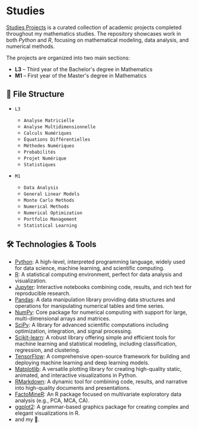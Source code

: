 # Studies

[Studies Projects](https://github.com/ArthurDanjou/studies) is a curated collection of academic projects completed throughout my mathematics studies. The repository showcases work in both _Python_ and _R_, focusing on mathematical modeling, data analysis, and numerical methods.

The projects are organized into two main sections:
- **L3** – Third year of the Bachelor's degree in Mathematics
- **M1** – First year of the Master's degree in Mathematics

## 📁 File Structure

- `L3`
  - `Analyse Matricielle`
  - `Analyse Multidimensionnelle`
  - `Calculs Numériques`
  - `Équations Différentielles`
  - `Méthodes Numériques`
  - `Probabilités`
  - `Projet Numérique`
  - `Statistiques`

- `M1`
  - `Data Analysis`
  - `General Linear Models`
  - `Monte Carlo Methods`
  - `Numerical Methods`
  - `Numerical Optimization`
  - `Portfolio Management`
  - `Statistical Learning`

## 🛠️ Technologies & Tools

- [Python](https://www.python.org): A high-level, interpreted programming language, widely used for data science, machine learning, and scientific computing.
- [R](https://www.r-project.org): A statistical computing environment, perfect for data analysis and visualization.
- [Jupyter](https://jupyter.org): Interactive notebooks combining code, results, and rich text for reproducible research.
- [Pandas](https://pandas.pydata.org): A data manipulation library providing data structures and operations for manipulating numerical tables and time series.
- [NumPy](https://numpy.org): Core package for numerical computing with support for large, multi-dimensional arrays and matrices.
- [SciPy](https://www.scipy.org): A library for advanced scientific computations including optimization, integration, and signal processing.
- [Scikit-learn](https://scikit-learn.org): A robust library offering simple and efficient tools for machine learning and statistical modeling, including classification, regression, and clustering.
- [TensorFlow](https://www.tensorflow.org): A comprehensive open-source framework for building and deploying machine learning and deep learning models.
- [Matplotlib](https://matplotlib.org): A versatile plotting library for creating high-quality static, animated, and interactive visualizations in Python.
- [RMarkdown](https://rmarkdown.rstudio.com): A dynamic tool for combining code, results, and narrative into high-quality documents and presentations.
- [FactoMineR](https://factominer.free.fr/): An R package focused on multivariate exploratory data analysis (e.g., PCA, MCA, CA).
- [ggplot2](https://ggplot2.tidyverse.org): A grammar-based graphics package for creating complex and elegant visualizations in R.
- and my 🧠.
